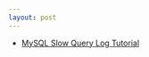 ```yaml
---
layout: post
---
```


- [MySQL Slow Query Log Tutorial](https://www.a2hosting.com/kb/developer-corner/mysql/enabling-the-slow-query-log-in-mysql)
